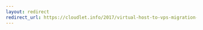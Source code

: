 ```yaml
---
layout: redirect
redirect_url: https://cloudlet.info/2017/virtual-host-to-vps-migration-record
---
```

